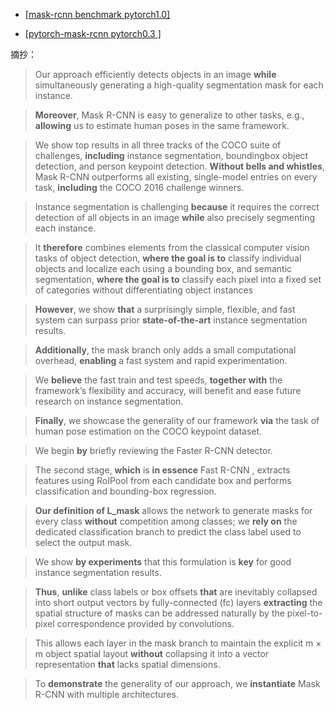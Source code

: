 

- [[mask-rcnn benchmark pytorch1.0]](https://github.com/facebookresearch/maskrcnn-benchmark)   

- [[pytorch-mask-rcnn pytorch0.3 ]](https://github.com/multimodallearning/pytorch-mask-rcnn)  








摘抄：  
> Our approach efficiently detects objects in an image **while** simultaneously generating a high-quality segmentation mask for each instance. 

>  **Moreover**, Mask R-CNN is easy to generalize to other tasks, e.g., **allowing** us to estimate human poses in the same framework. 

> We show top results in all three tracks of the COCO suite of challenges, **including** instance segmentation, boundingbox object detection, and person keypoint detection. **Without bells and whistles**, Mask R-CNN outperforms all existing, single-model entries on every task, **including** the COCO 2016 challenge winners. 

> Instance segmentation is challenging **because** it requires the correct detection of all objects in an image **while** also precisely segmenting each instance.

> It **therefore** combines elements from the classical computer vision tasks of object detection, **where the goal is to** classify individual objects and localize each using a bounding box, and semantic segmentation, **where the goal is to** classify each pixel into a fixed set of categories without differentiating object instances


> **However**, we show **that** a surprisingly simple, flexible, and fast system can surpass prior **state-of-the-art** instance segmentation results.


> **Additionally**, the mask branch only adds a small computational overhead, **enabling** a fast system and rapid experimentation.   


> We **believe** the fast train and test speeds, **together with** the framework’s flexibility and accuracy, will benefit and ease future research on instance segmentation.  

> **Finally**, we showcase the generality of our framework **via** the task of human pose estimation on the COCO keypoint dataset.  

> We begin **by** briefly reviewing the Faster R-CNN detector.  

> The second stage, **which** is **in essence** Fast R-CNN , extracts features using RoIPool from each candidate box and performs classification and bounding-box regression.   

> **Our definition of L_mask** allows the network to generate masks for every class **without** competition among classes; we **rely on** the dedicated classification branch to predict the class label used to select the output mask.

> We show **by experiments** that this formulation is **key** for good instance segmentation results.

> **Thus**, **unlike** class labels or box offsets **that** are inevitably collapsed into short output vectors by fully-connected (fc) layers **extracting** the spatial structure of masks can be addressed naturally by the pixel-to-pixel correspondence provided by convolutions.   

> This allows each layer in the mask branch to maintain the explicit m × m object spatial layout **without** collapsing it into a vector representation **that** lacks spatial dimensions.     

> To **demonstrate** the generality of our approach, we **instantiate** Mask R-CNN with multiple architectures. 



